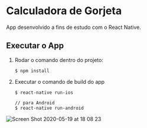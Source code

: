 # Calculadora de Gorjeta

App desenvolvido a fins de estudo com o React Native.


## Executar o App

1. Rodar o comando dentro do projeto:
    ```
    $ npm install
    ```
2. Executar o comando de build do app
    ```
    $ react-native run-ios

    // para Android
    $ react-native run-android
    ```
    
![Screen Shot 2020-05-19 at 18 08 23](https://user-images.githubusercontent.com/31348487/82380544-018dc580-99ff-11ea-8f00-289c84bef5b7.png)




